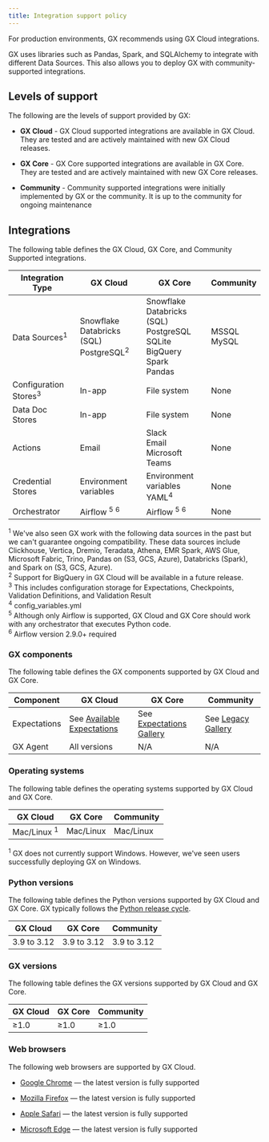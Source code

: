 ```yaml
---
title: Integration support policy
---
```


For production environments, GX recommends using GX Cloud integrations.

GX uses libraries such as Pandas, Spark, and SQLAlchemy to integrate with different Data Sources. This also allows you to deploy GX with community-supported integrations.

## Levels of support

The following are the levels of support provided by GX:

- <b>GX Cloud</b> - GX Cloud supported integrations are available in GX Cloud. They are tested and are actively maintained with new GX Cloud releases.

- <b>GX Core</b> - GX Core supported integrations are available in GX Core. They are tested and are actively maintained with new GX Core releases.

- <b>Community</b> - Community supported integrations were initially implemented by GX or the community. It is up to the community for ongoing maintenance

## Integrations

The following table defines the GX Cloud, GX Core, and Community Supported integrations.

| Integration Type                 | GX Cloud                                                   | GX Core                                                                                    | Community            |
| -------------------------------- | ---------------------------------------------------------- | ------------------------------------------------------------------------------------------ | -------------------- |
| Data Sources<sup>1</sup>         | Snowflake<br/>Databricks (SQL)<br/> PostgreSQL<sup>2</sup> | Snowflake<br/>Databricks (SQL)<br/>PostgreSQL<br/>SQLite<br/>BigQuery<br/>Spark<br/>Pandas | MSSQL<br/>MySQL<br/> |
| Configuration Stores<sup>3</sup> | In-app                                                     | File system                                                                                | None                 |
| Data Doc Stores                  | In-app                                                     | File system                                                                                | None                 |
| Actions                          | Email                                                      | Slack <br/>Email <br/>Microsoft Teams                                                      | None                 |
| Credential Stores                | Environment variables                                      | Environment variables <br/> YAML<sup>4</sup>                                               | None                 |
| Orchestrator                     | Airflow <sup>5</sup> <sup>6</sup>                          | Airflow <sup>5</sup> <sup>6</sup>                                                          | None                 |

<sup>1</sup> We've also seen GX work with the following data sources in the past but we can't guarantee ongoing compatibility. These data sources include Clickhouse, Vertica, Dremio, Teradata, Athena, EMR Spark, AWS Glue, Microsoft Fabric, Trino, Pandas on (S3, GCS, Azure), Databricks (Spark), and Spark on (S3, GCS, Azure).<br/>
<sup>2</sup> Support for BigQuery in GX Cloud will be available in a future release.<br/>
<sup>3</sup> This includes configuration storage for Expectations, Checkpoints, Validation Definitions, and Validation Result<br/>
<sup>4</sup> config_variables.yml<br/>
<sup>5</sup> Although only Airflow is supported, GX Cloud and GX Core should work with any orchestrator that executes Python code.<br/>
<sup>6</sup> Airflow version 2.9.0+ required<br/>

### GX components

The following table defines the GX components supported by GX Cloud and GX Core.

| Component    | GX Cloud                                                                                        | GX Core                                                               | Community                                                                  |
| ------------ | ----------------------------------------------------------------------------------------------- | --------------------------------------------------------------------- | -------------------------------------------------------------------------- |
| Expectations | See [Available Expectations](/cloud/expectations/manage_expectations.md#available-expectations) | See [Expectations Gallery](https://greatexpectations.io/expectations) | See [Legacy Gallery](https://greatexpectations.io/legacy/v1/expectations/) |
| GX Agent     | All versions                                                                                    | N/A                                                                   | N/A                                                                        |

### Operating systems

The following table defines the operating systems supported by GX Cloud and GX Core.

| GX Cloud               | GX Core   | Community |
| ---------------------- | --------- | --------- |
| Mac/Linux <sup>1</sup> | Mac/Linux | Mac/Linux |

<sup>1</sup> GX does not currently support Windows. However, we've seen users successfully deploying GX on Windows.

### Python versions

The following table defines the Python versions supported by GX Cloud and GX Core. GX typically follows the [Python release cycle](https://devguide.python.org/versions/).

| GX Cloud    | GX Core     | Community   |
| ----------- | ----------- | ----------- |
| 3.9 to 3.12 | 3.9 to 3.12 | 3.9 to 3.12 |

### GX versions

The following table defines the GX versions supported by GX Cloud and GX Core.

| GX Cloud | GX Core | Community |
| -------- | ------- | --------- |
| ≥1.0     | ≥1.0    | ≥1.0      |

### Web browsers

The following web browsers are supported by GX Cloud.

- [Google Chrome](https://www.google.com/chrome/) — the latest version is fully supported

- [Mozilla Firefox](https://www.mozilla.org/en-US/firefox/) — the latest version is fully supported

- [Apple Safari](https://www.apple.com/safari/) — the latest version is fully supported

- [Microsoft Edge](https://www.microsoft.com/en-us/edge?ep=82&form=MA13KI&es=24) — the latest version is fully supported
